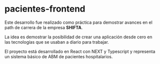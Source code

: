 # pacientes-frontend

Este desarrollo fue realizado como práctica para demostrar avances en el path de carrera de la empresa **SHIFTA**. 

La idea es demostrar la posibilidad de crear una aplicación desde cero en las tecnologías que se usaban a diario para trabajar. 

El proyecto está desarrollado en React con NEXT y Typescript y representa un sistema básico de ABM de pacientes hospitalarios.
